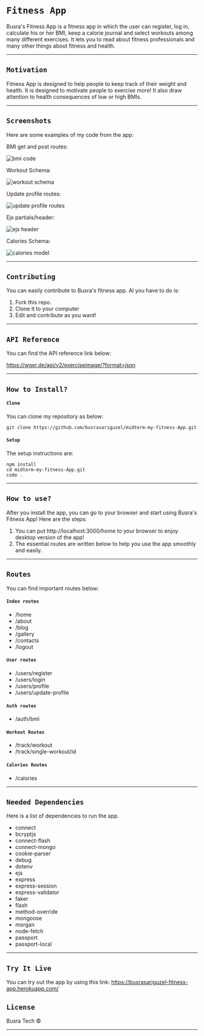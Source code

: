 # `Fitness App`

Busra's Fitness App is a fitness app in which the user can register, log in, calculate his or her BMI, keep a calorie journal and select workouts among many different exercises.
It lets you to read about fitness professionals and many other things about fitness and health.


----
## `Motivation`

Fitness App is designed to help people to keep track of their weight and health. It is designed to motivate people to exercise more! It also draw attention to health consequences of low or high BMIs.

---

## `Screenshots`
Here are some examples of my code from the app:

BMI get and post routes:

![bmi code](/public/img/Screen&#32;Shot&#32;2020-04-01&#32;at&#32;12.43.00&#32;PM.png)

Workout Schema:

![workout schema](/public/img/Screen&#32;Shot&#32;2020-04-01&#32;at&#32;12.46.55&#32;PM.png)

Update profile routes:

![update profile routes](/public/img/Screen&#32;Shot&#32;2020-04-01&#32;at&#32;12.47.12&#32;PM.png)

Ejs partials/header:

![ejs header](/public/img/Screen&#32;Shot&#32;2020-04-01&#32;at&#32;12.47.29&#32;PM.png)

Calories Schema:

![calories model](/public/img/Screen&#32;Shot&#32;2020-04-01&#32;at&#32;12.47.46&#32;PM.png)


---
## `Contributing`

You can easily contribute to Busra's fitness app.
Al you have to do is:
1. Fork this repo.
2. Clone it to your computer
3. Edit and contribute as you want!
---

## `API Reference`

You can find the API reference link below:

https://wger.de/api/v2/exerciseimage/?format=json

---
## `How to Install?` 

#### `Clone`
You can clone my repository as below:

```
git clone https://github.com/busrasariguzel/midterm-my-fitness-App.git
```



#### `Setup`

The setup instructions are:

```
npm install 
cd midterm-my-fitness-App.git
code .
```
---

## `How to use?`
After you install the app, you can go to your browser and start using Busra's Fitness App!
Here are the steps:
1. You can put http://localhost:3000/home to your browser to enjoy desktop version of the app!
2. The essential routes are written below to help you use the app smoothly and easily.


---
## `Routes`
You can find important routes below:

#### `Index routes`

- /home
- /about
- /blog
- /gallery
- /contacts
- /logout

#### `User routes`

- /users/register
- /users/login
- /users/profile
- /users/update-profile

#### `Auth routes`

- /auth/bmi

#### `Workout Routes`

- /track/workout
- /track/single-workout/id

#### `Calories Routes`

- /calories

---

## `Needed Dependencies`

Here is a list of dependencies to run the app.
* connect
* bcryptjs
* connect-flash
* connect-mongo
* cookie-parser
* debug
* dotenv
* ejs
* express
* express-session
* express-validator
* faker
* flash
* method-override
* mongoose
* morgan
* node-fetch
* passport
* passport-local

---

## `Try It Live`

You can try out the app by using this link:
https://busrasariguzel-fitness-app.herokuapp.com/

## `License`

Busra Tech ©

---
